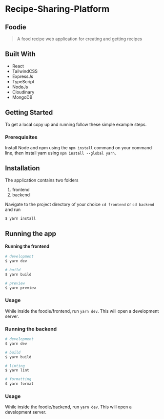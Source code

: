 # Recipe-Sharing-Platform

## Foodie

> A food recipe web application for creating and getting recipes



## Built With 

- React
- TailwindCSS
- ExpressJs
- TypeScript
- NodeJs
- Cloudinary
- MongoDB



## Getting Started 

To get a local copy up and running follow these simple example steps.

### Prerequisites

Install Node and npm using the `npm install` command on your command line, then install yarn using `npm install --global yarn`.



## Installation

The application contains two folders

1. frontend
2. backend

Navigate to the project directory of your choice `cd frontend` or `cd backend` and run

```bash
$ yarn install
```

## Running the app

#### Running the frontend

```bash
# development
$ yarn dev

# build
$ yarn build

# preview
$ yarn preview
```

### Usage

While inside the foodie/frontend, run `yarn dev`. This will open a development server.

### Running the backend

```bash
# development
$ yarn dev

# build
$ yarn build

# linting
$ yarn lint

# formatting
$ yarn format
```

### Usage

While inside the foodie/backend, run `yarn dev`. This will open a development server.






